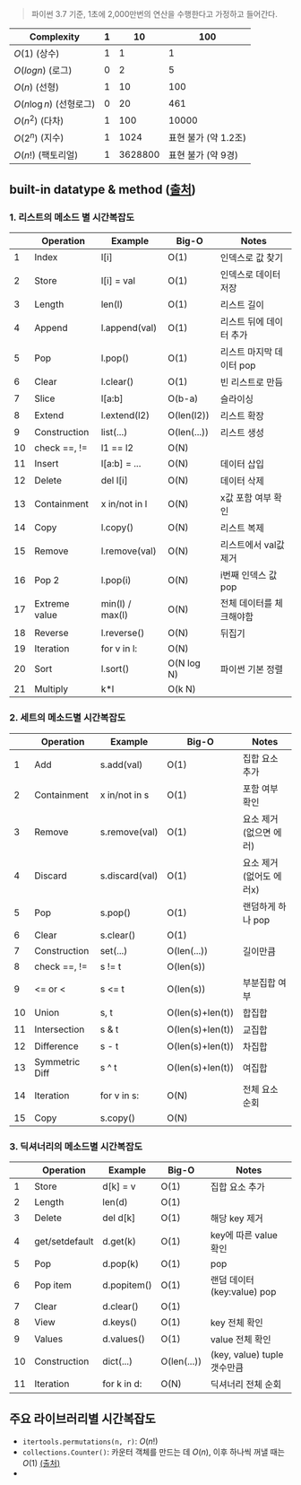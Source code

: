 > 파이썬 3.7 기준, 1초에 2,000만번의 연산을 수행한다고 가정하고 들어간다.

|Complexity|	1	|10	|100|
|---|---|---|---|
|$O(1)$ (상수)|	1	|1	|1|
|$O(log n)$ (로그)|	0	|2	|5|
|$O(n)$ (선형)|	1	|10	|100 |
|$O(n \log n)$ (선형로그)|	0	|20	|461|
|$O(n^2)$ (다차)|	1	|100	|10000|
|$O(2^n)$ (지수)|	1	|1024	|표현 불가 (약 1.2조)|
|$O(n!)$ (팩토리얼)|	1	|3628800	|표현 불가 (약 9경)|



## built-in datatype & method ([출처](https://duri1994.github.io/python/algorithm/python-time-complexity/))


### 1. 리스트의 메소드 별 시간복잡도

|      | Operation     | Example         | Big-O       | Notes                    |
| ---- | ------------- | --------------- | ----------- | ------------------------ |
| 1    | Index         | l[i]            | O(1)        | 인덱스로 값 찾기         |
| 2    | Store         | l[i] = val      | O(1)        | 인덱스로 데이터 저장     |
| 3    | Length        | len(l)          | O(1)        | 리스트 길이              |
| 4    | Append        | l.append(val)   | O(1)        | 리스트 뒤에 데이터 추가  |
| 5    | Pop           | l.pop()         | O(1)        | 리스트 마지막 데이터 pop |
| 6    | Clear         | l.clear()       | O(1)        | 빈 리스트로 만듬         |
| 7    | Slice         | l[a:b]          | O(b-a)      | 슬라이싱                 |
| 8    | Extend        | l.extend(l2)    | O(len(l2))  | 리스트 확장              |
| 9    | Construction  | list(...)       | O(len(...)) | 리스트 생성              |
| 10   | check ==, !=  | l1 == l2        | O(N)        |                          |
| 11   | Insert        | l[a:b] = ...    | O(N)        | 데이터 삽입              |
| 12   | Delete        | del l[i]        | O(N)        | 데이터 삭제              |
| 13   | Containment   | x in/not in l   | O(N)        | x값 포함 여부 확인       |
| 14   | Copy          | l.copy()        | O(N)        | 리스트 복제              |
| 15   | Remove        | l.remove(val)   | O(N)        | 리스트에서 val값 제거    |
| 16   | Pop 2         | l.pop(i)        | O(N)        | i번째 인덱스 값 pop      |
| 17   | Extreme value | min(l) / max(l) | O(N)        | 전체 데이터를 체크해야함 |
| 18   | Reverse       | l.reverse()     | O(N)        | 뒤집기                   |
| 19   | Iteration     | for v in l:     | O(N)        |                          |
| 20   | Sort          | l.sort()        | O(N log N)  | 파이썬 기본 정렬         |
| 21   | Multiply      | k*l             | O(k N)      |                          |



### 2. 세트의 메소드별 시간복잡도

|      | Operation      | Example        | Big-O            | Notes                   |
| ---- | -------------- | -------------- | ---------------- | ----------------------- |
| 1    | Add            | s.add(val)     | O(1)             | 집합 요소 추가          |
| 2    | Containment    | x in/not in s  | O(1)             | 포함 여부 확인          |
| 3    | Remove         | s.remove(val)  | O(1)             | 요소 제거(없으면 에러)  |
| 4    | Discard        | s.discard(val) | O(1)             | 요소 제거(없어도 에러x) |
| 5    | Pop            | s.pop()        | O(1)             | 랜덤하게 하나 pop       |
| 6    | Clear          | s.clear()      | O(1)             |                         |
| 7    | Construction   | set(...)       | O(len(...))      | 길이만큼                |
| 8    | check ==, !=   | s != t         | O(len(s))        |                         |
| 9    | <= or <        | s <= t         | O(len(s))        | 부분집합 여부           |
| 10   | Union          | s, t           | O(len(s)+len(t)) | 합집합                  |
| 11   | Intersection   | s & t          | O(len(s)+len(t)) | 교집합                  |
| 12   | Difference     | s - t          | O(len(s)+len(t)) | 차집합                  |
| 13   | Symmetric Diff | s ^ t          | O(len(s)+len(t)) | 여집합                  |
| 14   | Iteration      | for v in s:    | O(N)             | 전체 요소 순회          |
| 15   | Copy           | s.copy()       | O(N)             |                         |



### 3. 딕셔너리의 메소드별 시간복잡도

|      | Operation      | Example     | Big-O       | Notes                       |
| ---- | -------------- | ----------- | ----------- | --------------------------- |
| 1    | Store          | d[k] = v    | O(1)        | 집합 요소 추가              |
| 2    | Length         | len(d)      | O(1)        |                             |
| 3    | Delete         | del d[k]    | O(1)        | 해당 key 제거               |
| 4    | get/setdefault | d.get(k)    | O(1)        | key에 따른 value 확인       |
| 5    | Pop            | d.pop(k)    | O(1)        | pop                         |
| 6    | Pop item       | d.popitem() | O(1)        | 랜덤 데이터(key:value) pop  |
| 7    | Clear          | d.clear()   | O(1)        |                             |
| 8    | View           | d.keys()    | O(1)        | key 전체 확인               |
| 9    | Values         | d.values()  | O(1)        | value 전체 확인             |
| 10   | Construction   | dict(...)   | O(len(...)) | (key, value) tuple 갯수만큼 |
| 11   | Iteration      | for k in d: | O(N)        | 딕셔너리 전체 순회          |


## 주요 라이브러리별 시간복잡도
- `itertools.permutations(n, r)`: $O(n!)$
- `collections.Counter()`: 카운터 객체를 만드는 데 $O(n)$, 이후 하나씩 꺼낼 때는 $O(1)$ [(출처)](https://hyp.is/J2kzrhafEe-rHafkhA1NCA/stackoverflow.com/questions/42461840/what-is-the-time-complexity-of-collections-counter-in-python)
- 
